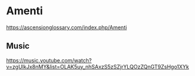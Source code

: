 # Amenti
https://ascensionglossary.com/index.php/Amenti

## Music
https://music.youtube.com/watch?v=zgUlkJx8nMY&list=OLAK5uy_nhSAxzS5zSZjrYLQOzZQnGT9ZsHgo1XYk
